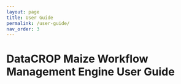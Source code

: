 ```yaml
---
layout: page
title: User Guide
permalink: /user-guide/
nav_order: 3
---
```


# DataCROP Maize Workflow Management Engine User Guide

